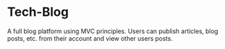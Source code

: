 # Tech-Blog
A full blog platform using MVC principles. Users can publish articles, blog posts, etc. from their account and view other users posts. 
